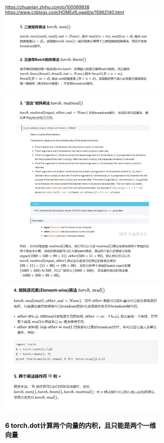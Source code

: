 
https://zhuanlan.zhihu.com/p/100069938
https://www.cnblogs.com/HOMEofLowell/p/15962140.html
![](images/torch中的乘法_image_1.png)



![](images/torch中的乘法_image_2.png)


![](images/torch中的乘法_image_3.png)

## 6 torch.dot计算两个向量的内积，且只能是两个一维向量